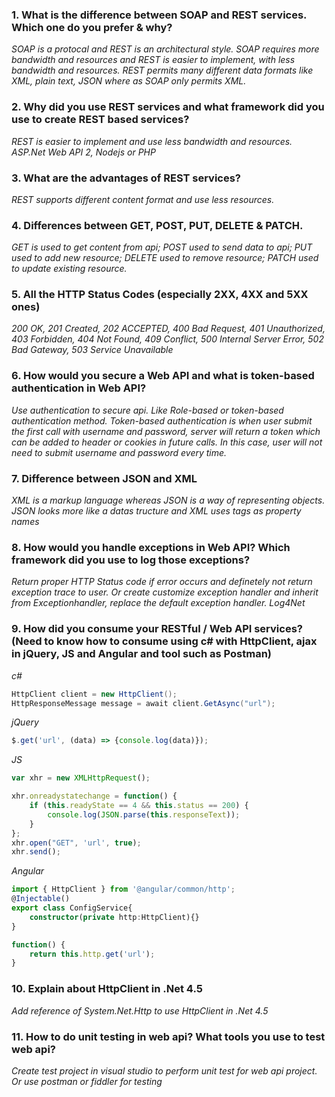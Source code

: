 ### 1. What is the difference between SOAP and REST services. Which one do you prefer & why?
_SOAP is a protocal and REST is an architectural style. SOAP requires more bandwidth and resources and REST is easier to implement, with less bandwidth and resources. REST permits many different data formats like XML, plain text, JSON where as SOAP only permits XML._
### 2. Why did you use REST services and what framework did you use to create REST based services?
_REST is easier to implement and use less bandwidth and resources. ASP.Net Web API 2, Nodejs or PHP_
### 3. What are the advantages of REST services?
_REST supports different content format and use less resources._
### 4. Differences between GET, POST, PUT, DELETE & PATCH.
_GET is used to get content from api; POST used to send data to api; PUT used to add new resource; DELETE used to remove resource; PATCH used to update existing resource._
### 5. All the HTTP Status Codes (especially 2XX, 4XX and 5XX ones)
_200 OK, 201 Created, 202 ACCEPTED, 400 Bad Request, 401 Unauthorized, 403 Forbidden, 404 Not Found, 409 Conflict, 500 Internal Server Error, 502 Bad Gateway, 503 Service Unavailable_
### 6. How would you secure a Web API and what is token-based authentication in Web API?
_Use authentication to secure api. Like Role-based or token-based authentication method. Token-based authentication is when user submit the first call with username and password, server will return a token which can be added to header or cookies in future calls. In this case, user will not need to submit username and password every time._
### 7. Difference between JSON and XML
_XML is a markup language whereas JSON is a way of representing objects. JSON looks more like a datas tructure and XML uses tags as property names_
### 8. How would you handle exceptions in Web API? Which framework did you use to log those exceptions?
_Return proper HTTP Status code if error occurs and definetely not return exception trace to user. Or create customize exception handler and inherit from Exceptionhandler, replace the default exception handler. Log4Net_
### 9. How did you consume your RESTful / Web API services? (Need to know how to consume using c# with HttpClient, ajax in jQuery, JS and Angular and tool such as Postman)
_c#_

```c#
HttpClient client = new HttpClient();
HttpResponseMessage message = await client.GetAsync("url");
```
_jQuery_
```js
$.get('url', (data) => {console.log(data)});
```
_JS_
```js
var xhr = new XMLHttpRequest();

xhr.onreadystatechange = function() {
    if (this.readyState == 4 && this.status == 200) {
        console.log(JSON.parse(this.responseText));
    }
};
xhr.open("GET", 'url', true);
xhr.send();
```
_Angular_
```ts
import { HttpClient } from '@angular/common/http';
@Injectable()
export class ConfigService{
    constructor(private http:HttpClient){}
}

function() {
    return this.http.get('url');
}
```

### 10. Explain about HttpClient in .Net 4.5
_Add reference of System.Net.Http to use HttpClient in .Net 4.5_
### 11. How to do unit testing in web api? What tools you use to test web api?
_Create test project in visual studio to perform unit test for web api project. Or use postman or fiddler for testing_
